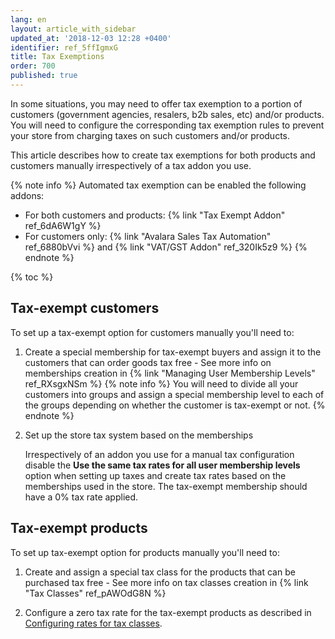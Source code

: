 ```yaml
---
lang: en
layout: article_with_sidebar
updated_at: '2018-12-03 12:28 +0400'
identifier: ref_5ffIgmxG
title: Tax Exemptions
order: 700
published: true
---
```

In some situations, you may need to offer tax exemption to a portion of customers (government agencies, resalers, b2b sales, etc) and/or products. You will need to configure the corresponding tax exemption rules to prevent your store from charging taxes on such customers and/or products.

This article describes how to create tax exemptions for both products and customers manually irrespectively of a tax addon you use.

{% note info %}
Automated tax exemption can be enabled the following addons:
* For both customers and products: {% link "Tax Exempt Addon" ref_6dA6W1gY %}
* For customers only: {% link "Avalara Sales Tax Automation" ref_6880bVvi %} and {% link "VAT/GST Addon" ref_320Ik5z9 %}
{% endnote %}

{% toc %}

## Tax-exempt customers

To set up a tax-exempt option for customers manually you'll need to:

1. Create a special membership for tax-exempt buyers and assign it to the customers that can order goods tax free - See more info on memberships creation in {% link "Managing User Membership Levels" ref_RXsgxNSm %}
   {% note info %}
   You will need to divide all your customers into groups and assign a special membership level to each of the groups depending on whether the customer is tax-exempt or not.
   {% endnote %}

2. Set up the store tax system based on the memberships
  
   Irrespectively of an addon you use for a manual tax configuration disable the **Use the same tax rates for all user membership levels** option when setting up taxes and create tax rates based on the memberships used in the store. The tax-exempt membership should have a 0% tax rate applied.
   
## Tax-exempt products

To set up tax-exempt option for products manually you'll need to:

1. Create and assign a special tax class for the products that can be purchased tax free - See more info on tax classes creation in {% link "Tax Classes" ref_pAWOdG8N %}

2. Configure a zero tax rate for the tax-exempt products as described in [Configuring rates for tax classes](https://kb.x-cart.com/taxes/setting_up_tax_classes.html#configuring-rates-for-tax-classes "Tax Exemptions").
